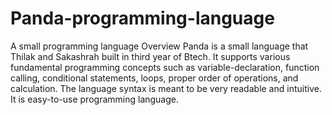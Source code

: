 # Panda-programming-language
A small programming language
Overview
Panda is a small language that Thilak and Sakashrah built in third year of Btech. It supports various fundamental programming concepts such as variable-declaration, function calling, conditional statements, loops, proper order of operations, and calculation. The language syntax is meant to be very readable and intuitive. It is easy-to-use programming language.
